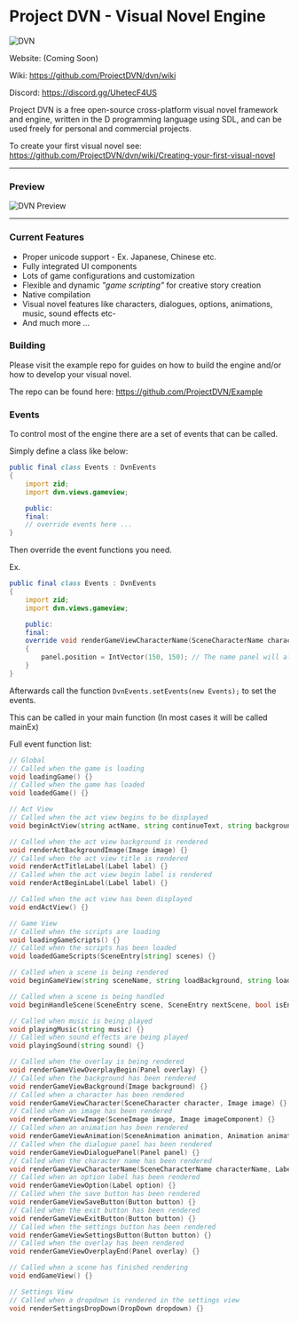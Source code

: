 # Project DVN - Visual Novel Engine

![DVN](https://i.imgur.com/l2iw53C.png "DVN")

Website: (Coming Soon)

Wiki: https://github.com/ProjectDVN/dvn/wiki

Discord: https://discord.gg/UhetecF4US

Project DVN is a free open-source cross-platform visual novel framework and engine, written in the D programming language using SDL, and can be used freely for personal and commercial projects.

To create your first visual novel see: https://github.com/ProjectDVN/dvn/wiki/Creating-your-first-visual-novel

---

### Preview

![DVN Preview](https://i.imgur.com/F28Y9Sr.png "DVN Preview")

---

### Current Features

* Proper unicode support - Ex. Japanese, Chinese etc.
* Fully integrated UI components
* Lots of game configurations and customization
* Flexible and dynamic *"game scripting"* for creative story creation
* Native compilation
* Visual novel features like characters, dialogues, options, animations, music, sound effects etc-
* And much more ...

### Building

Please visit the example repo for guides on how to build the engine and/or how to develop your visual novel.

The repo can be found here: https://github.com/ProjectDVN/Example

### Events

To control most of the engine there are a set of events that can be called.

Simply define a class like below:

```d
public final class Events : DvnEvents
{
	import zid;
	import dvn.views.gameview;

	public:
	final:
	// override events here ...
}
```

Then override the event functions you need.

Ex.

```d
public final class Events : DvnEvents
{
	import zid;
	import dvn.views.gameview;

	public:
	final:
	override void renderGameViewCharacterName(SceneCharacterName characterName, Label label, Panel panel)
	{
		panel.position = IntVector(150, 150); // The name panel will always be displayed at 150x150
	}
}
```

Afterwards call the function `DvnEvents.setEvents(new Events);` to set the events.

This can be called in your main function (In most cases it will be called mainEx)

Full event function list:

```d
// Global
// Called when the game is loading
void loadingGame() {}
// Called when the game has loaded
void loadedGame() {}

// Act View
// Called when the act view begins to be displayed
void beginActView(string actName, string continueText, string background, string sceneName) {}

// Called when the act view background is rendered
void renderActBackgroundImage(Image image) {}
// Called when the act view title is rendered
void renderActTitleLabel(Label label) {}
// Called when the act view begin label is rendered
void renderActBeginLabel(Label label) {}

// Called when the act view has been displayed
void endActView() {}

// Game View
// Called when the scripts are loading
void loadingGameScripts() {}
// Called when the scripts has been loaded
void loadedGameScripts(SceneEntry[string] scenes) {}

// Called when a scene is being rendered
void beginGameView(string sceneName, string loadBackground, string loadMusic) {}

// Called when a scene is being handled
void beginHandleScene(SceneEntry scene, SceneEntry nextScene, bool isEnding) {}

// Called when music is being played
void playingMusic(string music) {}
// Called when sound effects are being played
void playingSound(string sound) {}

// Called when the overlay is being rendered
void renderGameViewOverplayBegin(Panel overlay) {}
// Called when the background has been rendered
void renderGameViewBackground(Image background) {}
// Called when a character has been rendered
void renderGameViewCharacter(SceneCharacter character, Image image) {}
// Called when an image has been rendered
void renderGameViewImage(SceneImage image, Image imageComponent) {}
// Called when an animation has been rendered
void renderGameViewAnimation(SceneAnimation animation, Animation animationComponent) {}
// Called when the dialogue panel has been rendered
void renderGameViewDialoguePanel(Panel panel) {}
// Called when the character name has been rendered
void renderGameViewCharacterName(SceneCharacterName characterName, Label label, Panel panel) {}
// Called when an option label has been rendered
void renderGameViewOption(Label option) {}
// Called when the save button has been rendered
void renderGameViewSaveButton(Button button) {}
// Called when the exit button has been rendered
void renderGameViewExitButton(Button button) {}
// Called when the settings button has been rendered
void renderGameViewSettingsButton(Button button) {}
// Called when the overlay has been rendered
void renderGameViewOverplayEnd(Panel overlay) {}

// Called when a scene has finished rendering
void endGameView() {}

// Settings View
// Called when a dropdown is rendered in the settings view
void renderSettingsDropDown(DropDown dropdown) {}
```